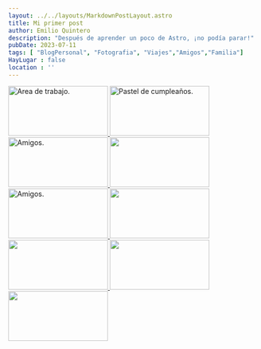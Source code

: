 ```yaml
---
layout: ../../layouts/MarkdownPostLayout.astro
title: Mi primer post
author: Emilio Quintero
description: "Después de aprender un poco de Astro, ¡no podía parar!"
pubDate: 2023-07-11
tags: [ "BlogPersonal", "Fotografia", "Viajes","Amigos","Familia"]
HayLugar : false
location : ''
---
```


<div class="flex flex-wrap masx-w-6 gap-8 mx-auto py-5"  style="justify-content: center;"  id="gallery">
     <a 
      class="group hover:scale-105 transition-all relative"
      href="../../Post1/Img-1.jpg" 
      data-pswp-width="3000" 
      data-pswp-height="2000" 
      target="_blank">
   <img src="../../Post1/Img-1.jpg" width="200" height="100" alt="Area de trabajo." class="rounded-sm shadow-2xl hover:shadow-black-100/75"/>
   </a>
   <a
      class="group hover:scale-105 transition-all relative" 
      href="../../Post1/Img-2.jpg" 
      data-pswp-width="3000" 
      data-pswp-height="2000" 
      target="_blank">
   <img src="../../Post1/Img-2.jpg" width="200" height="100" alt="Pastel de cumpleaños." class="rounded-sm shadow-2xl hover:shadow-black-100/75" />
   </a>
   <a
      class="group hover:scale-105 transition-all relative" 
      href="../../Post1/Img-3.jpg" 
      data-pswp-width="3000" 
      data-pswp-height="2000" 
      target="_blank"
      >
   <img src="../../Post1/Img-3.jpg"  width="200" height="100" alt="Amigos." class="rounded-sm shadow-2xl hover:shadow-black-100/75" />
   </a>
   <a 
      class="group hover:scale-105 transition-all relative" 
      href="../../Post1/Img-5.jpg" 
      data-pswp-width="3000" 
      data-pswp-height="2000" 
      target="_blank"
      style="align-content: center"
      >
   <img src="../../Post1/Img-5.jpg" width="200" height="100" alt="" class="rounded-sm shadow-2xl hover:shadow-black-100/75" />
   </a>
   <a
      class="group hover:scale-105 transition-all relative" 
      href="../../Post1/Img-4.jpg" 
      data-pswp-width="2000" 
      data-pswp-height="3000" 
      target="_blank"
      >
   <img src="../../Post1/Img-4.jpg"  width="200" height="100" alt="Amigos." class="rounded-sm shadow-2xl hover:shadow-black-100/75 " />
   </a>
   <a 
      class="group hover:scale-105 transition-all relative" 
      href="../../Post1/Img-6.jpg" 
      data-pswp-width="3000" 
      data-pswp-height="2000" 
      target="_blank"
       style="align-content: center">
   <img src="../../Post1/Img-6.jpg" width="200" height="100" alt="" class="rounded-sm shadow-2xl hover:shadow-black-100/75" />
   </a>
   <a 
      class="group hover:scale-105 transition-all" 
      href="../../Post1/Img-7.jpg" 
      data-pswp-width="3000" 
      data-pswp-height="2000" 
      target="_blank">
   <img src="../../Post1/Img-7.jpg" width="200" height="100" alt="" class="rounded-sm shadow-2xl hover:shadow-black-100/75" />
   </a>
   <a 
      class="group hover:scale-105 transition-all relative" 
      href="../../Post1/Img-8.jpg" 
      data-pswp-width="3000" 
      data-pswp-height="2000" 
      target="_blank">
   <img src="../../Post1/Img-8.jpg" width="200" height="100" alt="" class="rounded-sm shadow-2xl hover:shadow-black-100/75" />
   </a>
   <a 
      class="group hover:scale-105 transition-all relative" 
      href="../..../../Post1/Img-9.jpg" 
      data-pswp-width="3000" 
      data-pswp-height="2000" 
      target="_blank">
   <img src="../..../../Post1/Img-9.jpg" width="200" height="100" alt="" class="rounded-sm shadow-2xl hover:shadow-black-100/75" />
   </a>
</div>